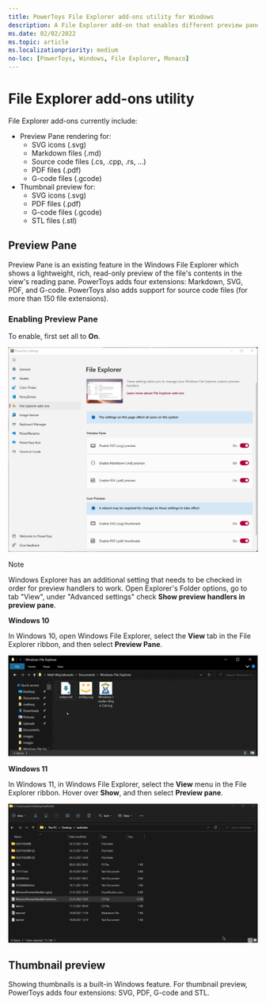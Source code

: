 ```yaml
---
title: PowerToys File Explorer add-ons utility for Windows
description: A File Explorer add-on that enables different preview pane and thumbnail renderers for different file types.
ms.date: 02/02/2022
ms.topic: article
ms.localizationpriority: medium
no-loc: [PowerToys, Windows, File Explorer, Monaco]
---
```


# File Explorer add-ons utility

File Explorer add-ons currently include:

- Preview Pane rendering for:
  - SVG icons (.svg)
  - Markdown files (.md)
  - Source code files (.cs, .cpp, .rs, ...)
  - PDF files (.pdf)
  - G-code files (.gcode)
- Thumbnail preview for:
  - SVG icons (.svg)
  - PDF files (.pdf)
  - G-code files (.gcode)
  - STL files (.stl)

## Preview Pane

Preview Pane is an existing feature in the Windows File Explorer which shows a lightweight, rich, read-only preview of the file's contents in the view's reading pane. PowerToys adds four extensions: Markdown, SVG, PDF, and G-code. PowerToys also adds support for source code files (for more than 150 file extensions).

### Enabling Preview Pane

To enable, first set all to **On**.

![PowerToys Settings Enable File Explorer screenshot](../images/powertoys-settings-fileexplorer.png)

> [!NOTE]
> Windows Explorer has an additional setting that needs to be checked in order for preview handlers to work. Open Explorer's Folder options, go to tab "View", under "Advanced settings" check **Show preview handlers in preview pane**.

**Windows 10**

In Windows 10, open Windows File Explorer, select the **View** tab in the File Explorer ribbon, and then select **Preview Pane**.

![PowerToys Preview Pane Demo for Windows 10.](../images/powertoys-fileexplorer.gif)

**Windows 11**

In Windows 11, in Windows File Explorer, select the **View** menu in the File Explorer ribbon. Hover over **Show**, and then select **Preview pane**.

![PowerToys Preview Pane Demo for Windows 11.](../images/powertoys-fileexplorer-win11.gif)

## Thumbnail preview

Showing thumbnails is a built-in Windows feature. For thumbnail preview, PowerToys adds four extensions: SVG, PDF, G-code and STL.
